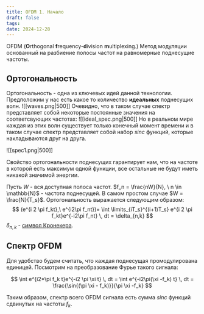 ```yaml
---
title: OFDM 1. Начало
draft: false
tags: 
date: 2024-12-28
---
```

 
OFDM (**O**rthogonal **f**requency-**d**ivision **m**ultiplexing.)  Метод модуляции основанный на разбиение полосы частот на равномерные поднесущие частоты. 

## Ортогональность
Ортогональность - одна из ключевых идей данной технологии.
Предположим у нас есть какое то количество **идеальных** поднесущих волн.
![[waves.png|500]]
Очевидно, что в таком случае спектр представляет собой некоторые постоянные значения на соответсвующих частотах:
![[ideal_spec.png|500]]
Но в реальном мире каждая из этих волн существует только конечный момент времени и в таком случае спектр представляет собой набор $sinc$ функций, которые накладываются друг на друга.

![[spec1.png|500]]

Свойство ортогональности поднесущих гарантирует нам, что на частоте в которой есть максимум одной функции, все остальные не будут иметь никакой значимой энергии.



Пусть $W$ - вся доступная полоса частот.  $f_n = \frac{nW}{N}, \ n \in \mathbb{N}$ - частота поднесущей. 
В самом простом случае $W = \frac{N}{T_s}$.  Ортогональность выражается следующим образом:
$$
(e^{i 2 \pi f_kt},\ e^{i2\pi f_nt})= \int \limits_{iT_s}^{(i+1)T_s} e^{i 2 \pi f_kt}e^{-i2\pi f_nt} \, dt = \delta_{n,k}
$$
$\delta_{n,k}$ - [символ Кронекера](https://ru.wikipedia.org/wiki/%D0%A1%D0%B8%D0%BC%D0%B2%D0%BE%D0%BB_%D0%9A%D1%80%D0%BE%D0%BD%D0%B5%D0%BA%D0%B5%D1%80%D0%B0). 

## Спектр OFDM
Для удобство будем считать, что  каждая поднесущая промодулирована единицей. Посмотрим на преобразование Фурье такого сигнала:

$$
\int e^{i2*\pi f_k t}e^{-i2 \pi \xi t} \, dt = \int e^{-i2\pi(\xi -f_k) t} \, dt = \frac{\sin{(\pi \xi - f_k)}}{\pi \xi -f_k}
$$

Таким образом, спектр всего OFDM сигнала есть сумма $sinc$ функций сдвинутых на частоты $f_k$.


